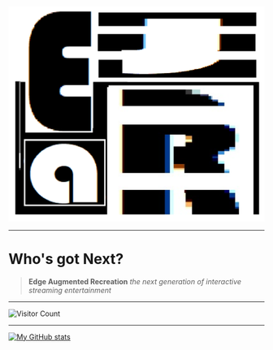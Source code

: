<img src="https://github.com/EajR-innovativEngineering/EajR-innovativEngineering/blob/main/Logo_ejar.png">

---
# Who's got Next?

> **Edge Augmented Recreation**
> *the next generation of interactive streaming entertainment*
---


![Visitor Count](https://profile-counter.glitch.me/EajR-innovativEngineerin/count.svg)

---

[![My GitHub stats](https://github-readme-stats.vercel.app/api?username=EajR-innovativEngineering)](https://github.com/EajR-innovativEngineering/github-readme-stats)

<!---
EajR-innovativEngineering/EajR-innovativEngineering is a ✨ special ✨ repository because its `README.md` (this file) appears on your GitHub profile.
You can click the Preview link to take a look at your changes.
--->
